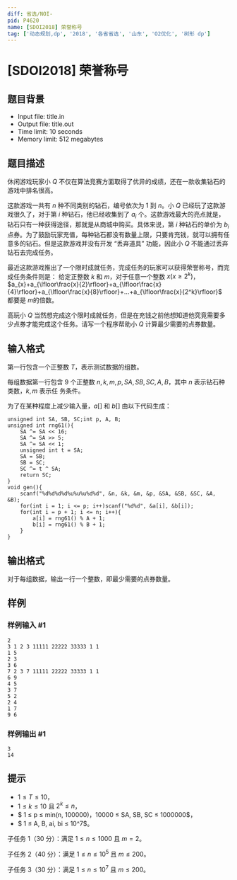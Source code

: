 ```yaml
---
diff: 省选/NOI-
pid: P4620
name: [SDOI2018] 荣誉称号
tag: ['动态规划,dp', '2018', '各省省选', '山东', 'O2优化', '树形 dp']
---
```

# [SDOI2018] 荣誉称号
## 题目背景

 - Input file: title.in
 - Output file: title.out
 - Time limit: 10 seconds
 - Memory limit: 512 megabytes
## 题目描述

休闲游戏玩家小 $Q$ 不仅在算法竞赛方面取得了优异的成绩，还在一款收集钻石的游戏中排名很高。

这款游戏一共有 $n$ 种不同类别的钻石，编号依次为 $1$ 到 $n$。小 $Q$ 已经玩了这款游戏很久了，对于第
$i$ 种钻石，他已经收集到了 $a_i$ 个。这款游戏最大的亮点就是，钻石只有一种获得途径，那就是从商城中购买。具体来说，第 $i$ 种钻石的单价为 $b_i$ 点券。为了鼓励玩家充值，每种钻石都没有数量上限，只要肯充钱，就可以拥有任意多的钻石。但是这款游戏并没有开发 “丢弃道具” 功能，因此小 $Q$ 不能通过丢弃钻石去完成任务。

最近这款游戏推出了一个限时成就任务，完成任务的玩家可以获得荣誉称号，而完成任务条件则是：
给定正整数 $k$ 和 $m$，对于任意一个整数 $x (x\ge 2^k)$，$a_{x}+a_{\lfloor\frac{x}{2}\rfloor}+a_{\lfloor\frac{x}{4}\rfloor}+a_{\lfloor\frac{x}{8}\rfloor}+...+a_{\lfloor\frac{x}{2^k}\rfloor}$ 都要是 $m$的倍数。

高玩小 $Q$ 当然想完成这个限时成就任务，但是在充钱之前他想知道他究竟需要多少点券才能完成这个任务。请写一个程序帮助小 $Q$ 计算最少需要的点券数量。
## 输入格式

第一行包含一个正整数 $T$，表示测试数据的组数。

每组数据第一行包含 $9$ 个正整数 $n, k, m, p, SA, SB, SC, A, B$，其中 $n$ 表示钻石种类数，$k, m$ 表示任
务条件。

为了在某种程度上减少输入量，$a[]$ 和 $b[]$ 由以下代码生成：
```
unsigned int SA, SB, SC;int p, A, B;
unsigned int rng61(){
	SA ^= SA << 16;
	SA ^= SA >> 5;
	SA ^= SA << 1;
	unsigned int t = SA;
	SA = SB;
	SB = SC;
	SC ^= t ^ SA;
	return SC;
}
void gen(){
	scanf("%d%d%d%d%u%u%u%d%d", &n, &k, &m, &p, &SA, &SB, &SC, &A, &B);
	for(int i = 1; i <= p; i++)scanf("%d%d", &a[i], &b[i]);
	for(int i = p + 1; i <= n; i++){
		a[i] = rng61() % A + 1;
		b[i] = rng61() % B + 1;
	}
}
```
## 输出格式

对于每组数据，输出一行一个整数，即最少需要的点券数量。
## 样例

### 样例输入 #1
```
2
3 1 2 3 11111 22222 33333 1 1
1 5
2 3
3 6
7 2 3 7 11111 22222 33333 1 1
6 9
4 5
3 7
5 2
2 4
1 7
9 6
```
### 样例输出 #1
```
3
14
```
## 提示

 - $1 ≤ T ≤ 10$，
 - $1 ≤ k ≤ 10$ 且 $2^k ≤ n$，
 - $ 1 ≤ p ≤ min(n, 100000)$，$10000 ≤ SA, SB, SC ≤ 1000000$，
 - $ 1 ≤ A, B, ai, bi ≤ 10^7$。

子任务 $1$（$30$ 分）：满足 $1 ≤ n ≤ 1000$ 且 $m = 2$。

子任务 $2$（$40$ 分）：满足 $1 ≤ n ≤ 10^5$ 且 $m ≤ 200$。

子任务 $3$（$30$ 分）：满足 $1 ≤ n ≤ 10^7$ 且 $m ≤ 200$。
